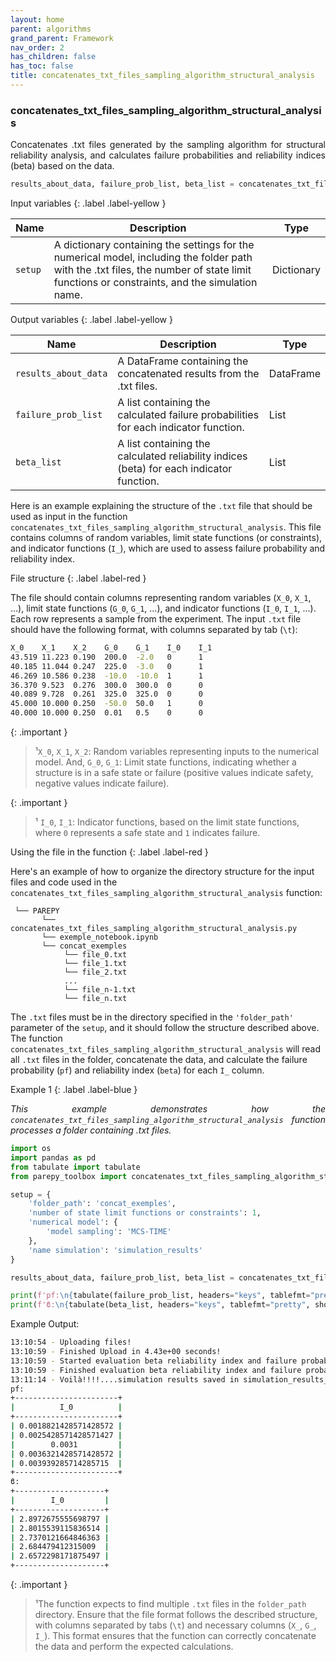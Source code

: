 ```yaml
---
layout: home
parent: algorithms
grand_parent: Framework
nav_order: 2
has_children: false
has_toc: false
title: concatenates_txt_files_sampling_algorithm_structural_analysis
---
```


<!--Don't delete ths script-->
<script src = "https://polyfill.io/v3/polyfill.min.js?features=es6"></script>
<script id = "MathJax-script" async src="https://cdn.jsdelivr.net/npm/mathjax@3/es5/tex-mml-chtml.js"></script>
<!--Don't delete ths script-->

<h3>concatenates_txt_files_sampling_algorithm_structural_analysis</h3>
<p align="justify">
    Concatenates .txt files generated by the sampling algorithm for structural reliability analysis, and calculates failure probabilities and reliability indices (beta) based on the data.
</p>

```python
results_about_data, failure_prob_list, beta_list = concatenates_txt_files_sampling_algorithm_structural_analysis(setup)
```

Input variables
{: .label .label-yellow }

<table style="width:100%">
    <thead>
      <tr>
        <th>Name</th>
        <th>Description</th>
        <th>Type</th>
      </tr>
    </thead>
    <tr>
        <td><code>setup</code></td>
        <td>A dictionary containing the settings for the numerical model, including the folder path with the .txt files, the number of state limit functions or constraints, and the simulation name.</td>
        <td>Dictionary</td>
    </tr>
</table>

Output variables
{: .label .label-yellow }

<table style="width:100%">
   <thead>
     <tr>
       <th>Name</th>
       <th>Description</th>
       <th>Type</th>
     </tr>
   </thead>
   <tr>
       <td><code>results_about_data</code></td>
       <td>A DataFrame containing the concatenated results from the .txt files.</td>
       <td>DataFrame</td>
   </tr>
   <tr>
       <td><code>failure_prob_list</code></td>
       <td>A list containing the calculated failure probabilities for each indicator function.</td>
       <td>List</td>
   </tr>
   <tr>
       <td><code>beta_list</code></td>
       <td>A list containing the calculated reliability indices (beta) for each indicator function.</td>
       <td>List</td>
   </tr>
</table>


Here is an example explaining the structure of the `.txt` file that should be used as input in the function `concatenates_txt_files_sampling_algorithm_structural_analysis`. This file contains columns of random variables, limit state functions (or constraints), and indicator functions (`I_`), which are used to assess failure probability and reliability index.

File structure
{: .label .label-red }

The file should contain columns representing random variables (`X_0`, `X_1`, ...), limit state functions (`G_0`, `G_1`, ...), and indicator functions (`I_0`, `I_1`, ...). Each row represents a sample from the experiment. The input `.txt` file should have the following format, with columns separated by tab (`\t`):
```bash
X_0    X_1    X_2    G_0    G_1    I_0    I_1
43.519 11.223 0.190  200.0  -2.0   0      1
40.185 11.044 0.247  225.0  -3.0   0      1
46.269 10.586 0.238  -10.0  -10.0  1      1
36.370 9.523  0.276  300.0  300.0  0      0
40.089 9.728  0.261  325.0  325.0  0      0
45.000 10.000 0.250  -50.0  50.0   1      0
40.000 10.000 0.250  0.01   0.5    0      0
```

{: .important }
>¹`X_0`, `X_1`, `X_2`: Random variables representing inputs to the numerical model. And, `G_0`, `G_1`: Limit state functions, indicating whether a structure is in a safe state or failure (positive values indicate safety, negative values indicate failure).

{: .important }
>¹ `I_0`, `I_1`: Indicator functions, based on the limit state functions, where `0` represents a safe state and `1` indicates failure.

Using the file in the function
{: .label .label-red }

Here's an example of how to organize the directory structure for the input files and code used in the `concatenates_txt_files_sampling_algorithm_structural_analysis` function:

```
 └── PAREPY
       └── concatenates_txt_files_sampling_algorithm_structural_analysis.py
       └── exemple_notebook.ipynb
       └── concat_exemples
            └── file_0.txt
            └── file_1.txt
            └── file_2.txt
            ...
            └── file_n-1.txt
            └── file_n.txt
```

The `.txt` files must be in the directory specified in the `'folder_path'` parameter of the `setup`, and it should follow the structure described above. The function `concatenates_txt_files_sampling_algorithm_structural_analysis` will read all `.txt` files in the folder, concatenate the data, and calculate the failure probability (`pf`) and reliability index (`beta`) for each `I_` column.

Example 1
{: .label .label-blue }

<p align="justify">
    <i>This example demonstrates how the <code>concatenates_txt_files_sampling_algorithm_structural_analysis</code> function processes a folder containing .txt files.</i>
</p>

```python
import os
import pandas as pd
from tabulate import tabulate
from parepy_toolbox import concatenates_txt_files_sampling_algorithm_structural_analysis

setup = {
    'folder_path': 'concat_exemples', 
    'number of state limit functions or constraints': 1,
    'numerical model': {
        'model sampling': 'MCS-TIME' 
    },
    'name simulation': 'simulation_results'  
}

results_about_data, failure_prob_list, beta_list = concatenates_txt_files_sampling_algorithm_structural_analysis(setup)

print(f'pf:\n{tabulate(failure_prob_list, headers="keys", tablefmt="pretty", showindex=False)}')
print(f'ϐ:\n{tabulate(beta_list, headers="keys", tablefmt="pretty", showindex=False)}')
```

Example Output:
```bash
13:10:54 - Uploading files!
13:10:59 - Finished Upload in 4.43e+00 seconds!
13:10:59 - Started evaluation beta reliability index and failure probability...
13:10:59 - Finished evaluation beta reliability index and failure probability in 1.99e-02 seconds!
13:11:14 - Voilà!!!!....simulation results saved in simulation_results_MCS-TIME_20240910-131059.txt
pf:
+-----------------------+
|          I_0          |
+-----------------------+
| 0.0018821428571428572 |
| 0.0025428571428571427 |
|        0.0031         |
| 0.0036321428571428572 |
| 0.003939285714285715  |
+-----------------------+
ϐ:
+--------------------+
|        I_0         |
+--------------------+
| 2.8972675555698797 |
| 2.8015539115836514 |
| 2.7370121664846363 |
| 2.684479412315009  |
| 2.6572298171875497 |
+--------------------+
```

{: .important }
>¹The function expects to find multiple `.txt` files in the `folder_path` directory. Ensure that the file format follows the described structure, with columns separated by tabs (`\t`) and necessary columns (`X_`, `G_`, `I_`). This format ensures that the function can correctly concatenate the data and perform the expected calculations.